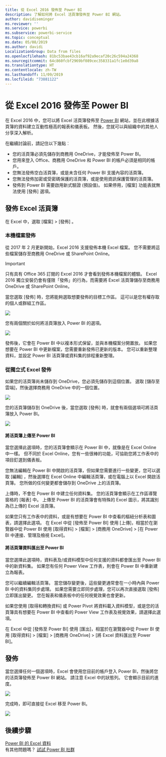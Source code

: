 ```yaml
---
title: 從 Excel 2016 發佈至 Power BI
description: 了解如何將 Excel 活頁簿發佈至 Power BI 網站。
author: davidiseminger
ms.reviewer: ''
ms.service: powerbi
ms.subservice: powerbi-service
ms.topic: conceptual
ms.date: 05/08/2019
ms.author: davidi
LocalizationGroup: Data from files
ms.openlocfilehash: 81bc53bae43cb16af92a9ecaf20c26c594a24368
ms.sourcegitcommit: 64c860fcbf2969bf089cec358331a1fc1e0d39a8
ms.translationtype: HT
ms.contentlocale: zh-TW
ms.lasthandoff: 11/09/2019
ms.locfileid: "73881122"
---
```

# <a name="publish-to-power-bi-from-excel-2016"></a>從 Excel 2016 發佈至 Power BI
在 Excel 2016 中，您可以將 Excel 活頁簿發佈至 [Power BI](https://powerbi.microsoft.com) 網站，並在此根據活頁簿的資料建立互動性極高的報表和儀表板。 然後，您就可以與組織中的其他人分享深入解析。

在繼續討論前，請記住以下幾點︰

* 您的活頁簿必須先儲存到商務用 OneDrive，才能發佈至 Power BI。
* 您用來登入 Office、商務用 OneDrive 和 Power BI 的帳戶必須是相同的帳戶。
* 您無法發佈空白活頁簿，或是未含任何 Power BI 支援內容的活頁簿。
* 您無法發佈加密或受密碼保護的活頁簿，或是使用資訊保護管理的活頁簿。
* 發佈到 Power BI 需要啟用新式驗證 (預設值)。 如果停用，[檔案] 功能表就無法使用 [發佈] 選項。

## <a name="to-publish-your-excel-workbook"></a>發佈 Excel 活頁簿
在 Excel 中，選取 [檔案]   > [發佈]  。

### <a name="local-file-publishing"></a>本機檔案發佈
從 2017 年 2 月更新開始，Excel 2016 支援發佈本機 Excel 檔案。 您不需要將這些檔案儲存至商務用 OneDrive 或 SharePoint Online。

> [!IMPORTANT]
> 只有具有 Office 365 訂閱的 Excel 2016 才會看到發佈本機檔案的體驗。 Excel 2016 獨立安裝仍會有僅限「發佈」的行為，而需要將 Excel 活頁簿儲存至商務用 OneDrive 或 SharePoint Online。
> 
> 

當您選取 [發佈]  時，您將能夠選取想要發佈的目標工作區。 這可以是您有權存取的個人或群組工作區。

![](media/service-publish-from-excel/pbi_choose_workspace.png)

您有兩個關於如何將活頁簿放入 Power BI 的選項。

![](media/service-publish-from-excel/pbi_uploadexport3.png)

發佈後，它會在 Power BI 中以複本形式保留，並與本機檔案分開置放。 如果您想要在 Power BI 中更新檔案，您需要重新發佈已更新的版本。 您可以重新整理資料，並設定 Power BI 活頁簿或資料集的排程重新整理。

### <a name="publishing-from-excel-standalone"></a>從獨立式 Excel 發佈
如果您的活頁簿尚未儲存到 OneDrive，您必須先儲存到這個位置。 選取 [儲存至雲端]，然後選擇商務用 OneDrive 中的一個位置。

![](media/service-publish-from-excel/pbi_savetoonedrive2.png)

您的活頁簿儲存到 OneDrive 後，當您選取 [發佈]  時，就會有兩個選項可將活頁簿放入 Power BI。

![](media/service-publish-from-excel/pbi_uploadexport2.png)

#### <a name="upload-your-workbook-to-power-bi"></a>將活頁簿上傳至 Power BI
當您選擇此選項時，您的活頁簿會顯示在 Power BI 中，就像是在 Excel Online 中一樣。 但不同於 Excel Online，您有一些很棒的功能，可協助您將工作表中的項目釘選到儀表板。

您無法編輯在 Power BI 中開啟的活頁簿，但如果您需要進行一些變更，您可以選取 [編輯]  ，然後選擇在 Excel Online 中編輯活頁簿，或在電腦上以 Excel 開啟活頁簿。 您所做的任何變更都會儲存到 OneDrive 上的活頁簿。

上傳時，不會在 Power BI 中建立任何資料集。 您的活頁簿會顯示在工作區導覽窗格的 [報表] 中。 上傳至 Power BI 的活頁簿會有特殊的 Excel 圖示，將其識別為已上傳的 Excel 活頁簿。

如果您只有工作表中的資料，或是有想要在 Power BI 中查看的樞紐分析表和圖表，請選擇此選項。
在 Excel 中從 [發佈至 Power BI] 使用 [上傳]，相當於在瀏覽器中從 Power BI 使用 [取得資料] > [檔案] > [商務用 OneDrive] > [在 Power BI 中連接、管理及檢視 Excel]。

#### <a name="export-workbook-data-to-power-bi"></a>將活頁簿資料匯出至 Power BI
當您選擇此選項時，資料表及/或資料模型中任何支援的資料都會匯出至 Power BI 中的新資料集。 如果您有任何 Power View 工作表，則會在 Power BI 中重新建立為報表。

您可以繼續編輯活頁簿。 當您儲存變更後，這些變更通常會在一小時內與 Power BI 中的資料集同步處理。 如果您需要立即同步處理，您可以再次直接選取 [發佈] 立即匯出變更。 您在報表和儀表板中的任何視覺效果也會更新。

如果您使用 [取得和轉換資料] 或 Power Pivot 將資料載入資料模型，或是您的活頁簿具有想要在 Power BI 中查看的 Power View 工作表及視覺效果，請選擇此選項。

在 Excel 中從 [發佈至 Power BI] 使用 [匯出]，相當於在瀏覽器中從 Power BI 使用 [取得資料] > [檔案] > [商務用 OneDrive] > [將 Excel 資料匯出至 Power BI]。

## <a name="publishing"></a>發佈
當您選擇任何一個選項時，Excel 會使用您目前的帳戶登入 Power BI，然後將您的活頁簿發佈至 Power BI 網站。 請注意 Excel 中的狀態列。 它會顯示目前的進度。

![](media/service-publish-from-excel/pbi_publishingstatus.png)

完成時，即可直接從 Excel 移至 Power BI。

![](media/service-publish-from-excel/pbi_gotopbi.png)

## <a name="next-steps"></a>後續步驟
[Power BI 的 Excel 資料](service-excel-workbook-files.md)  
有其他問題嗎？ [試試 Power BI 社群](https://community.powerbi.com/)

